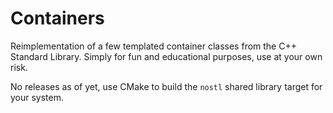 # Containers
Reimplementation of a few templated container classes from the C++ Standard Library. Simply for fun and educational purposes, use at your own risk.

No releases as of yet, use CMake to build the `nostl` shared library target for your system.
